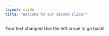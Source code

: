 ```yaml
---
layout: slide
title: "Welcome to our second slide!"
---
```

Your text changed
Use the left arrow to go back!
